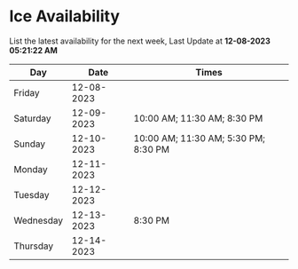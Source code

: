 # Ice Availability

List the latest availability for the next week, Last Update at **12-08-2023 05:21:22 AM**

| Day         | Date        | Times       |
| ----------- | ----------- | ----------- |
|Friday|12-08-2023||
|Saturday|12-09-2023|10:00 AM; 11:30 AM; 8:30 PM|
|Sunday|12-10-2023|10:00 AM; 11:30 AM; 5:30 PM; 8:30 PM|
|Monday|12-11-2023||
|Tuesday|12-12-2023||
|Wednesday|12-13-2023|8:30 PM|
|Thursday|12-14-2023||

